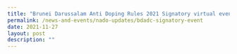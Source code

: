 ```yaml
---
title: "Brunei Darussalam Anti Doping Rules 2021 Signatory virtual event "
permalink: /news-and-events/nado-updates/bdadc-signatory-event
date: 2021-11-27
layout: post
description: ""
---
```


